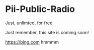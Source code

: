 # Pii-Public-Radio
Just, unlimted, for free


Just remember, this site is coming soon!

https://bing.com hmmmm
